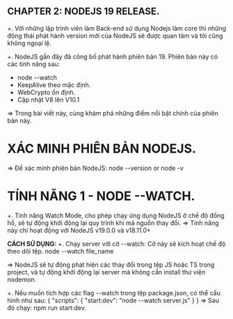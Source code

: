 ## CHAPTER 2: NODEJS 19 RELEASE.

+. Với những lập trình viên làm Back-end sử dụng Nodejs làm core thì những động thái phát hành version mới của NodeJS sẽ được quan tâm và tôi cũng không ngoại lệ.

+. NodeJS gần đây đã công bố phát hành phiên bản 19. Phiên bản này có các tính năng sau:
  -  node --watch
  - KeepAlive theo mặc định.
  - WebCrypto ổn định.
  - Cập nhật V8 lên V10.1

=> Trong bài viết này, cùng khám phá những điểm nổi bật chính của phiên bản này. 

# XÁC MINH PHIÊN BẢN NODEJS.
=> Để xác minh phiên bản NodeJS:
     node --version   or   node -v

# TÍNH NĂNG 1 - NODE --WATCH.
+. Tính năng Watch Mode, cho phép chạy ứng dụng NodeJS ở chế độ đồng hồ, sẽ tự động khởi động lại quy trình khi mã nguồn thay đổi.
=> Tính năng này chỉ hoạt động với NodeJS v19.0.0 và v18.11.0+

__CÁCH SỬ DỤNG:__
+. Chạy server với cờ --watch: Cờ này sẽ kích hoạt chế độ theo dõi tệp.
     node --watch file_name

=> NodeJS sẽ tự động phát hiện các thay đổi trong tệp JS hoặc TS trong project, và tự động khởi động lại server mà không cần install thư viện nodemon.

+. Nếu muốn tích hợp các flag --watch trong tệp package.json, có thể cấu hình như sau: 
{
	"scripts": {
	  "start:dev": "node --watch server.js"
	}
}
=> Sau đó chạy:  npm run start:dev.